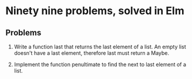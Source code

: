 # Ninety nine problems, solved in Elm

## Problems

1. Write a function last that returns the last element of a list.
   An empty list doesn't have a last element, therefore last must return a Maybe.

2. Implement the function penultimate to find the next to last element of a list.
